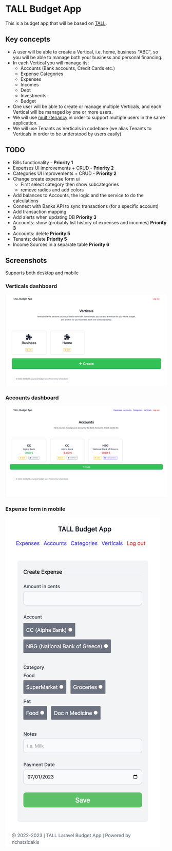 # TALL Budget App
This is a budget app that will be based on [TALL](https://tallstack.dev/). 

## Key concepts
- A user will be able to create a Vertical, i.e. home, business "ABC", so you will be able to manage both your business and personal financing.
- In each Vertical you will manage its:
  - Accounts (Bank accounts, Credit Cards etc.)
  - Expense Categories
  - Expenses
  - Incomes
  - Debt
  - Investments
  - Budget
- One user will be able to create or manage multiple Verticals, and each Vertical will be managed by one or more users.
- We will use [multi-tenancy](https://tenancyforlaravel.com/) in order to support multiple users in the same application.
- We will use Tenants as Verticals in codebase (we alias Tenants to Verticals in order to be understood by users easily)

## TODO
- Bills functionality - **Priority 1**
- Expenses UI improvements + CRUD - **Priority 2**
- Categories UI Improvements + CRUD - **Priority 2**
- Change create expense form ui
    - First select category then show subcategories
    - remove radios and add colors
- Add balances to Accounts, the logic and the service to do the calculations
- Connect with Banks API to sync transactions (for a specific account)
- Add transaction mapping
- Add alerts when updating DB **Priority 3**
- Accounts: show (probably list history of expenses and incomes) **Priority 3**
- Accounts: delete **Priority 5**
- Tenants: delete **Priority 5**
- Income Sources in a separate table **Priority 6**

## Screenshots

Supports both desktop and mobile

### Verticals dashboard
![Verticals dashboard](public/readme/img/verticals.png)

### Accounts dashboard
![Accounts dashboard](public/readme/img/accounts.png)

### Expense form in mobile
![Expense Form](public/readme/img/expense-form.png)
